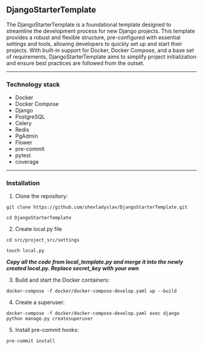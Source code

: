 DjangoStarterTemplate
------------
The DjangoStarterTemplate is a foundational template designed to streamline the development process for new 
Django projects. This template provides a robust and flexible structure, pre-configured with essential settings 
and tools, allowing developers to quickly set up and start their projects. With built-in support for Docker, 
Docker Compose, and a base set of requirements, DjangoStarterTemplate aims to simplify project initialization 
and ensure best practices are followed from the outset.

------------
### Technology stack
- Docker
- Docker Compose
- Django
- PostgreSQL
- Celery
- Redis
- PgAdmin
- Flower
- pre-commit
- pytest
- coverage

------------
### Installation

1. Clone the repository:

`git clone https://github.com/shevladyslav/DjangoStarterTemplate.git`

`cd DjangoStarterTemplate`

2. Create local.py file

`cd src/project_src/settings`

`touch local.py`

***Copy all the code from local_template.py and merge it into the newly created local.py.
Replace secret_key with your own***

3. Build and start the Docker containers:

`docker-compose -f docker/docker-compose-develop.yaml up --build`

4. Create a superuser:

`docker-compose -f docker/docker-compose-develop.yaml exec django python manage.py createsuperuser`

5. Install pre-commit hooks:

`pre-commit install`